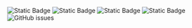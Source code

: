 ![Static Badge](https://img.shields.io/badge/blacklists-60-000000) ![Static Badge](https://img.shields.io/badge/blacklisted-2777572-cc0000) ![Static Badge](https://img.shields.io/badge/whitelisted-2245-00CC00) ![Static Badge](https://img.shields.io/badge/streaming_blacklist-28107-000000) ![GitHub issues](https://img.shields.io/github/issues/fabriziosalmi/blacklists)
